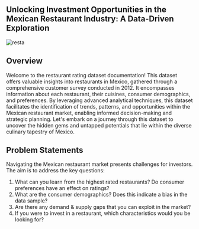 ## Unlocking Investment Opportunities in the Mexican Restaurant Industry: A Data-Driven Exploration



![resta](https://github.com/NEENYEE/Mexican-restaurant-analysis/assets/101926233/110195a6-5391-448d-9409-4279a2abcacd)


## Overview

Welcome to the restaurant rating dataset documentation! This dataset offers valuable insights into restaurants in Mexico, gathered through a comprehensive customer survey conducted in 2012. It encompasses information about each restaurant, their cuisines, consumer demographics, and preferences. By leveraging advanced analytical techniques, this dataset facilitates the identification of trends, patterns, and opportunities within the Mexican restaurant market, enabling informed decision-making and strategic planning. Let's embark on a journey through this dataset to uncover the hidden gems and untapped potentials that lie within the diverse culinary tapestry of Mexico.

## Problem Statements

Navigating the Mexican restaurant market presents challenges for investors. The aim is to address the key questions:
1. What can you learn from the highest rated restaurants? Do consumer preferences have an effect on ratings?
2. What are the consumer demographics? Does this indicate a bias in the data sample?
3. Are there any demand & supply gaps that you can exploit in the market?
4. If you were to invest in a restaurant, which characteristics would you be looking for?
